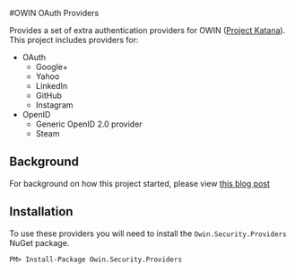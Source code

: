 #OWIN OAuth Providers

Provides a set of extra authentication providers for OWIN ([Project Katana](http://katanaproject.codeplex.com/)).  This project includes providers for:
- OAuth
  - Google+
  - Yahoo
  - LinkedIn
  - GitHub
  - Instagram
- OpenID
  - Generic OpenID 2.0 provider
  - Steam

## Background
For background on how this project started, please view [this blog post](http://www.beabigrockstar.com/introducing-the-yahoo-linkedin-oauth-security-providers-for-owin)

## Installation
To use these providers you will need to install the ```Owin.Security.Providers``` NuGet package.

```
PM> Install-Package Owin.Security.Providers
```
